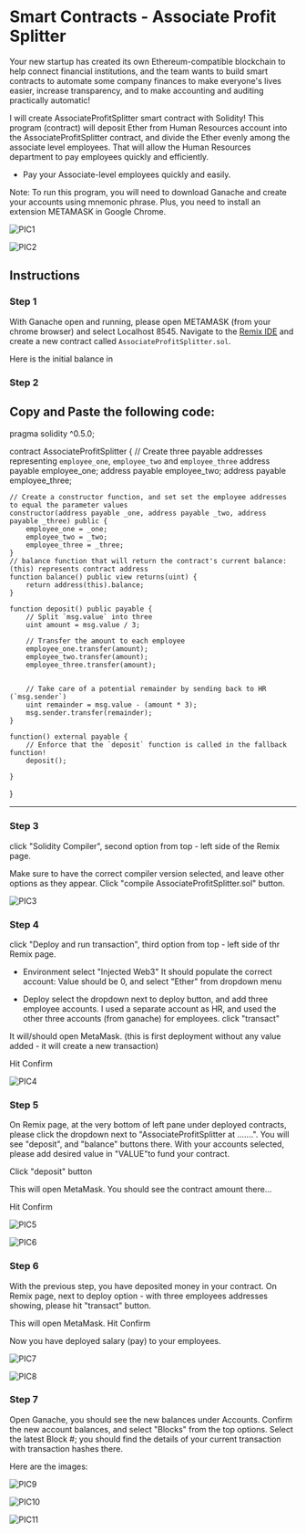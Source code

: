 # Smart Contracts - Associate Profit Splitter

Your new startup has created its own Ethereum-compatible blockchain to help connect financial institutions, and the team wants to build smart contracts to automate some company finances to make everyone's lives easier, increase transparency, and to make accounting and auditing practically automatic!

I will create AssociateProfitSplitter smart contract with Solidity! This program (contract) will deposit Ether from Human Resources account into the AssociateProfitSplitter contract, and divide the Ether evenly among the associate level employees. That will allow the Human Resources department to pay employees quickly and efficiently.

* Pay your Associate-level employees quickly and easily.

Note: To run this program, you will need to download Ganache and create your accounts using mnemonic phrase. Plus, you need to install an extension METAMASK in Google Chrome.

![PIC1](Images/pic1.png)

![PIC2](Images/pic2.png)



## Instructions

### Step 1

With Ganache open and running, please open METAMASK (from your chrome browser) and select Localhost 8545. 
Navigate to the [Remix IDE](https://remix.ethereum.org) and create a new contract called `AssociateProfitSplitter.sol`.

Here is the initial balance in 

### Step 2

Copy and Paste the following code:
------------------------------------------------------------------------------------------------------------

pragma solidity ^0.5.0;

contract AssociateProfitSplitter {
    // Create three payable addresses representing `employee_one`, `employee_two` and `employee_three`
    address payable employee_one;
    address payable employee_two;
    address payable employee_three;

    // Create a constructor function, and set set the employee addresses to equal the parameter values
    constructor(address payable _one, address payable _two, address payable _three) public {
        employee_one = _one;
        employee_two = _two;
        employee_three = _three;
    }
    // balance function that will return the contract's current balance: (this) represents contract address
    function balance() public view returns(uint) {
        return address(this).balance;
    }

    function deposit() public payable {
        // Split `msg.value` into three
        uint amount = msg.value / 3; 

        // Transfer the amount to each employee
        employee_one.transfer(amount);
        employee_two.transfer(amount);
        employee_three.transfer(amount);
        

        // Take care of a potential remainder by sending back to HR (`msg.sender`)
        uint remainder = msg.value - (amount * 3);
        msg.sender.transfer(remainder);
    }

    function() external payable {
        // Enforce that the `deposit` function is called in the fallback function!
        deposit();
        
    }
}

-----------------------------------------------------------------------------------------------------

### Step 3

click "Solidity Compiler", second option from top - left side of the Remix page. 

Make sure to have the correct compiler version selected, and leave other options as they appear. Click "compile AssociateProfitSplitter.sol" button.


![PIC3](Images/pic3.png)

### Step 4

click "Deploy and run transaction", third option from top - left side of thr Remix page.

- Environment 
select "Injected Web3"
It should populate the correct account: Value should be 0, and select "Ether" from dropdown menu

- Deploy
select the dropdown next to deploy button, and add three employee accounts. I used a separate account as HR, and used the other three accounts (from ganache) for employees. 
click "transact"

It will/should open MetaMask. (this is first deployment without any value added - it will create a new transaction)

Hit Confirm

![PIC4](Images/pic4.png)

### Step 5

On Remix page, at the very bottom of left pane under deployed contracts, please click the dropdown next to "AssociateProfitSplitter at .......". You will see "deposit", and "balance" buttons there. 
With your accounts selected, please add desired value in "VALUE"to fund your contract.

Click "deposit" button

This will open MetaMask. You should see the contract amount there...

Hit Confirm


![PIC5](Images/pic5.png)

![PIC6](Images/pic6.png)


### Step 6

With the previous step, you have deposited money in your contract. On Remix page, next to deploy option - with three employees addresses showing, please hit "transact" button.

This will open MetaMask. 
Hit Confirm

Now you have deployed salary (pay) to your employees. 

![PIC7](Images/pic7.png)

![PIC8](Images/pic8.png)


### Step 7

Open Ganache, you should see the new balances under Accounts.
Confirm the new account balances, and select "Blocks" from the top options.
Select the latest Block #; you should find the details of your current transaction with transaction hashes there.

Here are the images:


![PIC9](Images/pic9.png)

![PIC10](Images/pic10.png)

![PIC11](Images/pic11.png)














